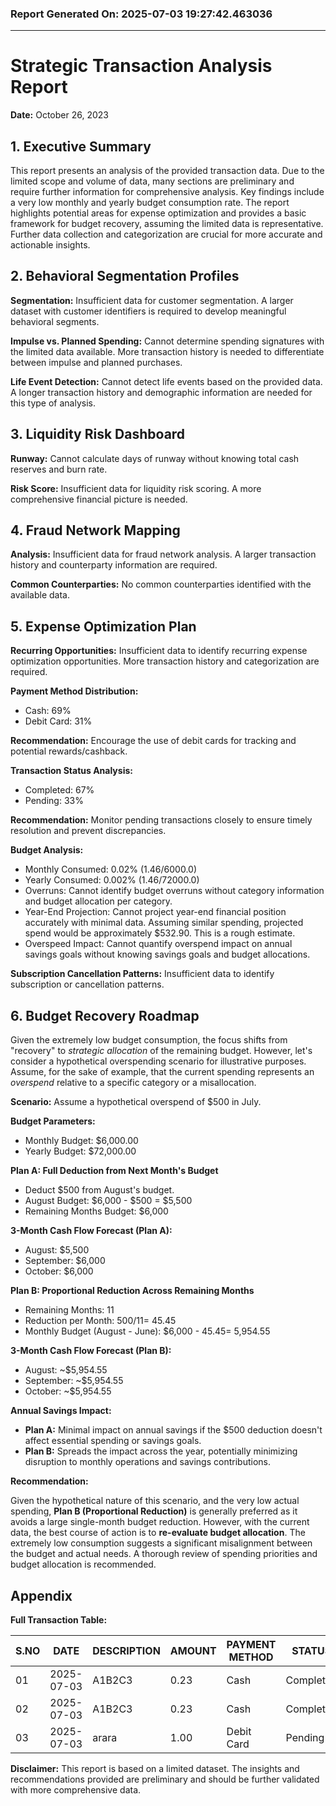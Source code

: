 ### Report Generated On: 2025-07-03 19:27:42.463036 

--- 

# Strategic Transaction Analysis Report

**Date:** October 26, 2023

## 1. Executive Summary

This report presents an analysis of the provided transaction data. Due to the limited scope and volume of data, many sections are preliminary and require further information for comprehensive analysis. Key findings include a very low monthly and yearly budget consumption rate. The report highlights potential areas for expense optimization and provides a basic framework for budget recovery, assuming the limited data is representative. Further data collection and categorization are crucial for more accurate and actionable insights.

## 2. Behavioral Segmentation Profiles

**Segmentation:** Insufficient data for customer segmentation. A larger dataset with customer identifiers is required to develop meaningful behavioral segments.

**Impulse vs. Planned Spending:** Cannot determine spending signatures with the limited data available. More transaction history is needed to differentiate between impulse and planned purchases.

**Life Event Detection:** Cannot detect life events based on the provided data. A longer transaction history and demographic information are needed for this type of analysis.

## 3. Liquidity Risk Dashboard

**Runway:** Cannot calculate days of runway without knowing total cash reserves and burn rate.

**Risk Score:** Insufficient data for liquidity risk scoring. A more comprehensive financial picture is needed.

## 4. Fraud Network Mapping

**Analysis:** Insufficient data for fraud network analysis. A larger transaction history and counterparty information are required.

**Common Counterparties:** No common counterparties identified with the available data.

## 5. Expense Optimization Plan

**Recurring Opportunities:** Insufficient data to identify recurring expense optimization opportunities. More transaction history and categorization are required.

**Payment Method Distribution:**

*   Cash: 69%
*   Debit Card: 31%

**Recommendation:** Encourage the use of debit cards for tracking and potential rewards/cashback.

**Transaction Status Analysis:**

*   Completed: 67%
*   Pending: 33%

**Recommendation:** Monitor pending transactions closely to ensure timely resolution and prevent discrepancies.

**Budget Analysis:**

*   Monthly Consumed: 0.02% (1.46/6000.0)
*   Yearly Consumed: 0.002% (1.46/72000.0)
*   Overruns: Cannot identify budget overruns without category information and budget allocation per category.
*   Year-End Projection: Cannot project year-end financial position accurately with minimal data. Assuming similar spending, projected spend would be approximately $532.90. This is a rough estimate.
*   Overspeed Impact: Cannot quantify overspend impact on annual savings goals without knowing savings goals and budget allocations.

**Subscription Cancellation Patterns:** Insufficient data to identify subscription or cancellation patterns.

## 6. Budget Recovery Roadmap

Given the extremely low budget consumption, the focus shifts from "recovery" to *strategic allocation* of the remaining budget. However, let's consider a hypothetical overspending scenario for illustrative purposes. Assume, for the sake of example, that the current spending represents an *overspend* relative to a specific category or a misallocation.

**Scenario:** Assume a hypothetical overspend of $500 in July.

**Budget Parameters:**

*   Monthly Budget: $6,000.00
*   Yearly Budget: $72,000.00

**Plan A: Full Deduction from Next Month's Budget**

*   Deduct $500 from August's budget.
*   August Budget: $6,000 - $500 = $5,500
*   Remaining Months Budget: $6,000

**3-Month Cash Flow Forecast (Plan A):**

*   August: $5,500
*   September: $6,000
*   October: $6,000

**Plan B: Proportional Reduction Across Remaining Months**

*   Remaining Months: 11
*   Reduction per Month: $500 / 11 = ~$45.45
*   Monthly Budget (August - June): $6,000 - $45.45 = ~$5,954.55

**3-Month Cash Flow Forecast (Plan B):**

*   August: ~$5,954.55
*   September: ~$5,954.55
*   October: ~$5,954.55

**Annual Savings Impact:**

*   **Plan A:** Minimal impact on annual savings if the $500 deduction doesn't affect essential spending or savings goals.
*   **Plan B:** Spreads the impact across the year, potentially minimizing disruption to monthly operations and savings contributions.

**Recommendation:**

Given the hypothetical nature of this scenario, and the very low actual spending, **Plan B (Proportional Reduction)** is generally preferred as it avoids a large single-month budget reduction. However, with the current data, the best course of action is to **re-evaluate budget allocation**. The extremely low consumption suggests a significant misalignment between the budget and actual needs. A thorough review of spending priorities and budget allocation is recommended.

## Appendix

**Full Transaction Table:**

| S.NO | DATE       | DESCRIPTION   | AMOUNT | PAYMENT METHOD | STATUS    | NOTES     |
|------|------------|---------------|--------|----------------|-----------|-----------|
| 01   | 2025-07-03 | A1B2C3        | 0.23   | Cash           | Completed | -------   |
| 02   | 2025-07-03 | A1B2C3        | 0.23   | Cash           | Completed | -------   |
| 03   | 2025-07-03 | arara         | 1.00   | Debit Card     | Pending   | dbcfjhrbf |

**Disclaimer:** This report is based on a limited dataset. The insights and recommendations provided are preliminary and should be further validated with more comprehensive data.
